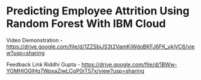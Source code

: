 # Predicting Employee Attrition Using Random Forest With IBM Cloud

Video Demonstration - https://drive.google.com/file/d/1ZZSbiJS3t2VamKiWdoBKFJ6FK_ykjVC6/view?usp=sharing

Feedback Link Riddhi Gupta - https://drive.google.com/file/d/1BWw-YOMHlOGlHg7WpxaZiwLCgP0rT57x/view?usp=sharing
